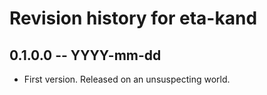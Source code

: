 # Revision history for eta-kand

## 0.1.0.0  -- YYYY-mm-dd

* First version. Released on an unsuspecting world.
